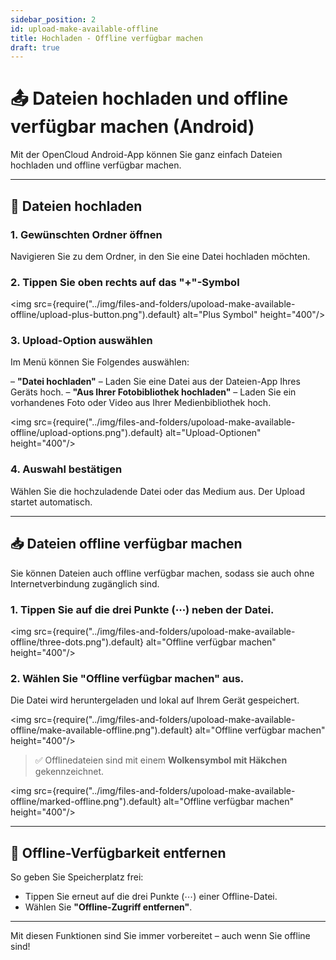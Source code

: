 ```yaml
---
sidebar_position: 2
id: upload-make-available-offline
title: Hochladen - Offline verfügbar machen
draft: true
---
```


# 📤 Dateien hochladen und offline verfügbar machen (Android)

Mit der OpenCloud Android-App können Sie ganz einfach Dateien hochladen und offline verfügbar machen.

---

## 🔼 Dateien hochladen

### 1. Gewünschten Ordner öffnen

Navigieren Sie zu dem Ordner, in den Sie eine Datei hochladen möchten.

### 2. Tippen Sie oben rechts auf das **"+"-Symbol**

<img src={require("../img/files-and-folders/upoload-make-available-offline/upload-plus-button.png").default} alt="Plus Symbol" height="400"/>

### 3. Upload-Option auswählen

Im Menü können Sie Folgendes auswählen:

– **"Datei hochladen"** – Laden Sie eine Datei aus der Dateien-App Ihres Geräts hoch.
– **"Aus Ihrer Fotobibliothek hochladen"** – Laden Sie ein vorhandenes Foto oder Video aus Ihrer Medienbibliothek hoch.

<img src={require("../img/files-and-folders/upoload-make-available-offline/upload-options.png").default} alt="Upload-Optionen" height="400"/>

### 4. Auswahl bestätigen

Wählen Sie die hochzuladende Datei oder das Medium aus. Der Upload startet automatisch.

---

## 📥 Dateien offline verfügbar machen

Sie können Dateien auch offline verfügbar machen, sodass sie auch ohne Internetverbindung zugänglich sind.

### 1. Tippen Sie auf die **drei Punkte** (⋯) neben der Datei.

<img src={require("../img/files-and-folders/upoload-make-available-offline/three-dots.png").default} alt="Offline verfügbar machen" height="400"/>

### 2. Wählen Sie **"Offline verfügbar machen"** aus.

Die Datei wird heruntergeladen und lokal auf Ihrem Gerät gespeichert.

<img src={require("../img/files-and-folders/upoload-make-available-offline/make-available-offline.png").default} alt="Offline verfügbar machen" height="400"/>

> ✅ Offlinedateien sind mit einem **Wolkensymbol mit Häkchen** gekennzeichnet.

<img src={require("../img/files-and-folders/upoload-make-available-offline/marked-offline.png").default} alt="Offline verfügbar machen" height="400"/>

---

## 🔄 Offline-Verfügbarkeit entfernen

So geben Sie Speicherplatz frei:

- Tippen Sie erneut auf die drei Punkte (⋯) einer Offline-Datei.
- Wählen Sie **"Offline-Zugriff entfernen"**.

---

Mit diesen Funktionen sind Sie immer vorbereitet – auch wenn Sie offline sind!